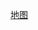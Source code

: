 [地图](https://viewer.diagrams.net/?tags=%7B%7D&lightbox=1&highlight=0000ff&layers=1&nav=1&title=map.drawio&dark=auto#R%3Cmxfile%3E%3Cdiagram%20name%3D%22%E7%AC%AC%201%20%E9%A1%B5%22%20id%3D%22yOuLOMnbXxeIUUqkqox5%22%3E7V1bd9rIlv41WjP9gJeqdH8EG5LuJN0%2Bxz5J%2BrzMkkGxaQNyBCTt%2FvVTJRBIu0pXVCWBKz2zDhZQgGp%2Fu%2Fb%2B9k0zrpd%2Fv4v8l6dP4SxYaFif%2Fa0ZNxrGtm2Y5H%2FoldfdFcPzvN2Vx2g%2B211Dxwt383%2BC%2FUV9f3U7nwXrzAs3YbjYzF%2ByF6fhahVMN5lrfhSFP7Mv%2BxYusp%2F64j8GzIW7qb9gr36ZzzZPu6sudo7X3wfzx6fkk5G9%2F30P%2FvT5MQq3q%2F3nLeiLBjM%2Fev5fDRuu7X57eNDwNXkl%2BRNh%2Bt8vu3cu%2FeRj9vdg%2FeTPwp%2BpS8ZYM66jMNzsHi3%2Fvg4W9L4nd3T3vknOs4efFAWrTZU3uLeTD%2Bg%2B%2Bv7l82R1%2FfjXZ%2F%2Fr9XqwX%2BWHv9jub5WG7QVZbzSb%2FyAPH%2BnD0Xz6FK7Iy26j8Md8NQ2S15APS72M805tbGvDieaZ2tjShpbmOtrY0bxrzUV5a8S3avOa7Fx87wP6ExB5%2BufTfBPcvfhT%2BuxPIqzk2tNmudg%2F%2FW2%2BWFyHizCK32ugBx8FmF4PV5vU9W%2FxP3J9vYnC5yD1jK7bY%2FJ9yTPJZtFlHxf%2BmgqgTh4v%2FIdgMTpIRfLeVbgK9h808ZfzBQXK5yCa%2BSt%2Ff%2Flu%2F5tQ8vcOJMggf2%2BCvzd36U9k9zbZqCAiL05d2u%2F1uyBcBpvolbxk%2F6yVyF2CWXf%2F988jAFDymqeU8Nv7a%2F4ec4%2BHpY%2FCRR7s5auGrOEqsnYXRC%2F0R2P9s79YBK%2B1RQ1rY1fzRrGoWdoI0f8jV0a6NnJEyFyJQORIZL7k5clqmQzliJ4I0XJQVrQOKq4z0TIY0boJ%2FNmnOdkDeZvr6xbGM97m2jdoouvnubnd6w2zit54N189h%2BRV91EQNFEenuYZ2simWsS70dyJUh6S5MuyrI7ly%2BPIF9jUYEbMyf2fweIh%2FDk%2BXhjFF8gTT2E0%2F4fcSH9BL65mQ2q4Hnczte3TbfQjFhGqE44Co%2B%2Fet98YN95pP9qk%2Fk7vo36QhMSkNRjZyJqre3FIzNVgRv%2F7Jf5Qch%2B%2FHr4B%2BeNP%2BseVlfx583f6yZvX5K%2B%2F55uv%2B99EH%2F%2BZenx8C%2F3j9fCFyQ%2BazOkGxX9Xl7B1uI2mQbkpSz7gMdiUqxO6pYXympJHiyOOybUoWPib%2BY%2Bso8GT0f0n3Ibz2Lw5OFdZOJgWEPPd796%2FK23eg4UcHSzkgYV2N4ZZKIbM4Wc3R1EC67cMIw4c9iDKBURT6PUASEa%2FgOQA%2BdethkDCJQuJBhLPJ1dA0gth1AM44H7BAZwrhtP0XIE8ApIMB5Y2%2BBKGy9eYkCKPZuvTTHDFGR33GoG9Rq5E2zxYrbco%2BL%2FRq7l%2BfvzX96%2F%2B3YfNAPOcvwJlGEabp%2FAxXPmLtEYkO%2FNCn93Ty%2FTuAzV3fN%2FHMHzZ39G%2Fgs3mdX%2FP%2Fe0mzApOI83GKkifvHNFvxvZtoB%2BMbpd86m%2FGO6fWM5nswUjKO%2BDxY%2BAvg6IBgKiOwu%2B%2BdvYb82RwuMLoA5lj4yDsYLqGSs5sgpUZUP1bLL6mS9KFl%2F2T1S0JrAWkGSzmwXI3fOWqDT%2Fx4ncVx67VVkxHlivy1OMUkkxrjTXdbf4irElJZjWZ6zWgHrlJJPw6E%2BVG4VC1Y5VUe14QrQO8oDaMa0rPfXPrOb8tKaFLEYaiTTNyHmG9c9k52l4VllpgpSRZUlURvztt%2Bspoy5d1oMiqcxZCiddrzwPZw0q2zBKTKr4r9sgmpMdpGZjX7zgRBP0xA3GkBWy7KuGvJBheVnY6QZcSrSt55w3zIpPa9Ewq%2Bmz9AFL%2FaKUDHDuMOdJVSRhM4skwzDk4sg9cxyVxBQUkvK85J4iqXHQDyLJ0l25SOLFznNzM36nDuYuKafjVIrLSNXxrBwx6o6VaIWuPZmVqMpBnKwSRTIMycaVMgzI4EtJZSV1WlYnS0T9tl09LmRm3umeZVkjHpxHw2v3xmDhPI7%2F9RvOVqLcu8vYZUPRiS6%2FpcSJ2uHTdtjpnLlJ9HNqh3%2F3N9vIbyGAoE5k7JqdbzCbGl14Iqtskgw11xtPhxPlLLTIe%2BLpuDA86npN%2BTcPlS4l2Nupm4zwVrB0ZUpBE10UMt4dICxR331FWNNELw%2BSEnAh0ehiY4gXiq7x%2BIa%2BiKLLGN%2FQ%2F05JwufBJIbolY6cDEz3UaV8oHIANvPXTweDj%2F5x62%2FIs6v4CtZxRxhEvcagrbeEQcuthkEi4v5r6mUv9AXrgi8MwmKWnakdJg92K7YL8DOKEks8PouDz3lawd5hu0cR4srYxb3CruNCyDW0T13PyizkJN0F2sYu8DFto13scjlGi%2BUJCrGr8nABYSEmD7emqSCSrjaq0tXWqXR1TkacCQrgLHgIC7ZfkxuQgsin%2BSq8D5Yvi4ATFfsYPjzUqVB2NNejjQ3Gnja8SVpqTLTRMC5VHmq0JYsKq%2BUKcK38uhxPqLO4mqPU7wWo34wvJVQXY1YXv19EA%2F9m%2FsEPh3%2Fd%2F3kXvpv8%2FXHgCMpOhrrYTnLnZOliFi%2BTMHoMiesa9zFSwasW1KKNu45PGiq4cRHBjZ5RqkiH9IgJ0qqq%2BoQMZixdsiJ8M6SqBM6lBwgpb8rQL3aFhZILANAYSofjRxaUePQl27%2FOf9g%2Bk1d9CIKXzv2xy%2BgYBTsZIl2iO8YXBV4hBiMK%2F90uffKi8erHPApX686l4TLMUCaHqnNh4FUTFPS13DkfShYEyALqnKjBNUu0FFHTR6JGJDdjcmpW%2BKLk8mX%2FVIsMAdAYknny5AYU68tP240ff21VLyJMXUo9O%2FmxoJqVeEpdvjl1yaGy%2BaIkiMpGwIFlGqnVDuu3rlB5waECA3SX2a80qgCNaiQKrbtm2SpH%2BTIIP1btFYK%2FJ3wf7BaJYQJj5Wwqo2Qh0VaqIs75uf7O2fUzrgylniUVw55zuCGUPLNkoZYSE2GBTgJZoUnFpkoqvpC241VhmvCtfYEpPKispvVt0DuvyMucB0zPqHWVVJjiZjh1zgGoTr%2BACuLH2DEbl6LCiCS2JJeimmfUwkownup0hM1rYXUWcLL7BSd4jDQ%2B98ABCqmRlo49B%2FB4SRhEaNkMj5mrTW8LaNLcsP9bWVellohgbqpyVR44BxStN0Mq%2BpKp%2Ff4jzgFRkwgbkKsDWJknsx8Sd3vZdONDl2uVUt4Cfe7JbJfD3WGWPf8Yrjdqf9tBcFKq2t3%2BnhGrqzq%2FFlnNvPkLRUdyT6xmBKefNq02N0vWac%2F%2F5BeOnQ%2BOeoaJ%2BvMH%2BoCifvVPRtBltBt3FYPNFNiVBCOJJXL2I6xvfXInlcVR0%2BIAXn7nc5q8mvEpleEGBK0XA%2By42q8Zj%2BGxGpcvOA5f0E9UnQOY%2FovFzfMs%2Bv1gnKeftMnQx%2BTG%2B6upoktOVX1Sh3dyt5ozo27vTU%2FCKFhv1Ol24hZju%2FMt5iXzvzFHoIGfLtKk5xDlRYq4pyY9TprtnmjQM%2BsIPt4446oVICrn3%2FaIX6oKo%2BSQ6wuOTCj%2FDR1ju2Qd0ThSrV3qj9A7Zxz1K6uP8ZKMhjCCFhtcpz0Ycb3Iuh2SFP3QR%2FpBZF5FMlS0lJAwTD4gTyUkLB1nIDJA4ko9Cu9ACiN3L%2FNZEHFH4JQNqq7mHbbHQGR95vIh1mlXVoiPamKwnxh1TcJaNcO%2BSgu%2BNS1YedieZUvSgljc%2BI3CO5DCyL%2BD2acwXCk12IoaNGS2reLKLrdQXKnBrtVgSvMdXLyu1GDV5jSmmCbuA0jfkQ%2BSrAZZQvtuFf6kv02lADbRgwbIeCLGmMSgBd%2BT4U2tVnqwZ3oQdakHOawVXw%2FqkvSgIzlMn9yBFEaGL4EaCtuKCrSNruO2apTlafWD2XLcEk3VDr1exJqfW%2FEgDPY2nZcHCww8MbWDsPW0027pIB%2BhZ1SqcA4V87jDIFiCvrMrmYd17k1rfG0vu5BZzZg5ucZXl1Dji%2FSaZ6lyJ%2BS4E1n8S0zxxZxTmT%2FWS1CLX5i8gcS1%2BC28ASlE0Gb4hxzf%2Feg75UfU8iMQ4pshHXoRNYmUN2OjnF3zLYOTBVAI7Z5YKEw380NhZP35MjkNQmQpTc78UAWmpmAqIw8FuuS8hJozyHgbwMxRZDTujwXdcs5SosGk6hL4YLJtpxBOrIHNP6tKO2bRVeH0%2BRZRxkvYOEeUNa3%2FZ6q9BLnUA8T4EgCvArgvzvhWhd7mdqWxw3yN4zB%2BViR6OXkGZ4FeQFwPmqIXhvdEgRd6jJYE8KrKjRbB250dm2zb2WGUwVZLIHUEgRQayzIwylLWn8LV4%2FQpjMejR%2BGPeVyCz0yR0caO5o00b6KNPc11NPcmvnKtuUjESJm8eaZ5bF3%2BnNN1GhSPC5rKtUNMeaooL2%2B1hBUUU%2FydaNaDJZYYwd01RGSDlDfBmvwkcu0%2BXD6ctvtvMV3OQnZ2k5HMGv%2BcAJcaatnLAFe9fDnuKd3MNODFs3NER0yEa2BaWZi4jnflpf5JZpvYJk8jfz1fzNfP3DPUpselp9MzdDTWPE9NYxOjPD1b4gHJzw9VqcYXoDpFphrzIm%2F8yjNBqcYubJlndapKWVtjtH3UslMrM8rUpQp0GGvVkal5Y6VM21GmcC6D1ObcfGuiFTv0ZMVZPgehjEYiWz6J%2F4nWLVUTkdCpVa2n1eOoHpn9PCRNF2uZSIKOzJKjsk7kQK6MG4IaasLzE6FuD1A2925HyXz0VzNVv3jyMSiXdeNr61acih6cg3VbretXhu4AjYS93mmkqi1%2Bd9vWvkayHUAU4241Eiuu40WwDOLIXmLYK%2Bv8xGAAkqmW%2BDMCVALjsbUNUUzZrg5Xbv0sjAadZUVnbiQRn9KocBJi7EtY2GKiZzC%2Ft3Jc2NbhUqbsqRHJrPI3jLXW0MK2ompGB7YVSTkPOJlZDHh24ywLr2Ql0VDCbx5KbfWNrd%2Bxtk0omVWh1K8i24HtAgBA%2B7x6TrBTspJoKKnUP6FQKjnNOgFTz7L%2FHAz9osa9JSCakO55cuGkmrTkl6PUa5rHb%2FZSPJWgEzj1ayrHwHYOlVtHQBWSSdW9KAfBpQ3UJU9lssmMf%2Fjr%2BTonDXY00kaTfdR5hDuPOh9yY%2FNzYM%2BB10Km62SEwkkW6Y7XYsOTw1iSi1IShpqLkwdI5Sa0LSVMsSqS2WScLyZqJq5Y49eRZ%2F1yYsqFqqEvx7WHbfa4bmr%2Fkncapau1VQTjwSqYtns38fePDZYrzFYs8K4G2pJubZ2A1uoXaB0WtHrixTbovMBglllMGGZ1UwJmvVZGGrWcGUbN7JF5Yw%2FzDSGevVTFziq271oEkMnJWzgNQHLSB%2B2asTCVPgik7%2BJz7HmSzRclfKIg55lSJs56tZYFFhHNbbA5OPdBtCSOpaYycFpiKmyja6YisUjSfRf9aOqv5tulxA2%2BFCrKBiRD91SUhZkN%2FhKsyZkQl%2B2r%2BSRNdtkCDY48r2smyapZD3HJXmlNKyLXKa3R5L9Nk7pqtpzZs7gPwiY43HSwSHUaCdo%2Btm1LtX0sznxPf%2Bk%2Fn6YrVWuSDB%2FvwpRzV6IW5dryHmsMFWpR5RZKcgtNG2RG6%2FhQZlanhoOrMZvpaauqg%2BidynTkUWlMO0dcjWhvTUmyDuJeSeqf403mxTktbaRr7oTT0EIFPFtWsDosQ5OqYLkiY9dUsJdspp53th9P%2FRWaUr0xU3UbtMsy2FKM6pYqAkntvNUE62EOmX3oqHYdhet1FPozifrzUrx8A8aqsMx2FvytZsmcYUTegfUJQYWiclrYZKPzokhbpcRfSlaQVXWwQwLs3pySyDVzcFH%2FjITEEDIkz0mxVVZ864i60nU3gyqjZEyE4OkO1aGG%2Bg41bIOikROgxqwlGmpsRvyE2KD0S34mUuQ%2FygwbX0hU0UJZH2NgWRIb%2FPK3WcWbmnTsrzoqp0wrt6g37arxJtwzvWmCUPvAwlZjP96osFh7mnP4tJx9H5tj%2FeuXX1ee%2BRsO9PVh5kDHSYpSUxFbM27K2ko1NX%2FaBBrHQOELQtUKgZOziEFH7IGpO7K5KzbQ%2BiudIqHf%2BgtqAsizFS6E9XcQUGSmcdjT7qwFtmbibkV%2BdpJHqPKQ2tlrq3vuio0JEvP%2Fn2DVBaQvdZttXeI282ParRRUqESJfIlulChR07jhmhnNjBuHM52PLzmmIFvGgyCRzDE6bBRu8bgIQ6XvTtd3nectOGzcrVDfXSLdITAkI62pSmWyw%2B5Z1oKlA1fNgKMFG7eiHOCKTVNqF3takFQxZUwCdlT49PQme33gS6pi1ekZMQlHSg0cvTkxacPxwWQxSWi1DQljRR0Vmr2UZIfqh2vPGgBaugMk%2F4RIguVAGFWOJNSHrA0PWE8GZGsGKi4Qsq00MjmnMzbh9XoDWXjG2qg5YL2SpYTB1bJlwJVDyYbRY7jZxKzsb9vV40IlZWg1WQpkAZbCxvv73BkpW9eUUqSsFFL21NSOmb9%2BOgCR%2FnHrb%2BLyfXoF6y33PUmotlIid2cFtE7kIteDuKKphsd%2FcuPTye1IN3hdzMiFu5%2F%2B8kVpzbpa0wa7a3XeOcFVY1EOmWxXOkpyePc5va5RaMK2lc8mODc4MYFKzdwE7j0xcxFkfywDwKCqlYucspVqG7knqFrugeKqmPIlmi9t2ia4om3iigkyM7aJgzq1TTADmLun%2BU%2F%2FPli%2BSPXoLiN1jrFNug8711WJl2ybZOySElK7h2n21U0Q3DMTBISF7KbFScjRwUr9M0HUVPlLNEEkMyicwT18aRMzXZ6xUqqa%2Bq3ZJSwPeUMklVxRlkk7lkkfcvpdFQVs0imyrS6VLZomPMq3ENh9MU1gPM1qmhPH0pJwJZmmCf%2Fes6bJR1VWfVKeMQatXwy7c53KVsNdb6M12cRdpRTt2azOznq7bIJZ0QbufJfZarhJGAUxmO8jf76QuMkXUjIAN%2FnQCrOzTa7bSvYSzSOheY3ypkQlR2%2B5fdSzogHDyCZJGZ7ZzD4amKDLIbOSYJfSU0HaS8kSro6mnmUJQ3PRtBo3GwFTwk0TzDCWG0fy2DiSAleb4JKGLVTZk%2B%2FZEFIEatKYkrTK2MIgLbNqcVtbIQROA4RCMKkQgqZCCIxGrhpC2NWatB5CwMlg1D2IPHhAyT2f2HjCnvr6db3wVzMGX8pdLnaX4e527yyzsYS752ARbMJVF7ts674XJ0Iyu4xvHPtcmC8zidDstxmhzufrcLp9qcOxB4djNhR1PA7lp%2Fh5Vb1DT0z5waHLdZLhZ3R68rFBn9%2BDZcgdrONqxGEeeXTCztDUhqPOx%2BhchhZFUCBQ54dlTSXapbvOj5AXt3uRPB6yTNu1E3h3bycf0H30%2Fcvnyer68a%2FP%2Ftfr9QBVrb71%2BuWu42SwY5LIZzJtQytH3kFZguMJbLvLv7c1HfYLZL%2FaYLFaNibE2g49y2PB2TCNYzSGE6xPgIdQS5XsHvjCroS2TijJHk7TAPN%2F%2FIh4hj0dR9%2BGCZNnIrVg2hw6CSUO4mFgYGcOIqfctlAZKwdRjoOoncaectVt0xBH1U6jrpiu6R5EDerURTzcj3SF%2BtLX%2BptsfW5aEXXu8SEdM3v855xSoyO6Eer4a2mjO6%2F3O4RB0xvtrx7VTre709juvn4C6WxYKxX0UNq7na0%2BjBrscKNVpUzT%2FJomTITASpnDQVwxPNEbioHVgHrjmdc2Ll9LuNGrxs%2FxIVVWRtY7QHEyXc4BULYDz5mm43EtzkqC%2BsXaZs6XFkzcnVHASu75d25grZpe2jOwOoihbFDj049dC8sBK5IDVrY4TYE1XXF0TnjlUKVngVdoYSIPt2atoqRUUJqtqgLMeYhyzg5RxoUgCpsNzVXW%2BzOrmqsNEPVVxyH68n72%2BOOn8d%2Fb%2FzqfnecPAzbgsU8HV%2BTo6cngxMiTSJhx95cNdrw1fZmbkFMjjY7XUrcPSToch78I5T1RoF5W63kOWKFygg5MuTDBQoJ1Jxtf2uvOWz%2FyZ%2FO1aiNTV38OYFtDqb0nuJusRmq1Vc%2BbKfvruLg3qYcv1ZxGrzTnwITN6%2BBg3sajteTVzXPvMxuDuPNXM3pnbxf%2BXGarpssoS2Q0qSUzdsvNIeNlVxXqUpWQCGRNVMWaZztAteu4jEygf0GTmKsrSxU0Vx84rH7OESrMx8GpmtazAH4MU7JrzkZ6fttG%2Fno9n1LffM0tXDO10VhzJ9rY0UY3mufED4bacKiNbc1FGjk%2Bxh59jefRKyNT88adF7ddSHM8F5yolm7KTIziyhAbgPgP2cRotyuU5ZlvXtVOn7zTx0KrznZaEeNn2CKvyBQudU161iCPMTi9xllRA4eZbCYwK4rPmKmWk2fYJO8kPPWsRR4z4cNt6upDNDEricaSajjZShBCasChiA0rhVK%2FSuwHDoJcSNODyQaWnwtDv6KhhBWU8uZRNc4wqoFBsccSl6o2%2B5X9MHBBExdbbxi%2BG3igCaxtV4vf1Z4VD8duOfuvnPvNXNBJw%2FUybzg5XZCPbRVqyp81V2%2FAC3%2FQnbTokoXPFNsIA9bTs5uelGQpL7vUyWNg8j7JxA740u0m9%2FLRqqpmWm11U9PJbBGtCQhL0ZpgozdohdFgx2IaPlXHq62XLtaecTt8Ws6%2Bj82x%2FvXLryvP%2FA0H%2BpqTi6gQ1Xc3kQsUm3P%2BcXcc9wxQtFwsyUY71HUl%2Fd3rQ4q3nOkI8xj5nVvqgYofcz85vp6O6jSOrrNQhnhpBLqWOuwUCXhpGNvgy31lga4aOir6kikR%2BdeW3Nd%2FPs1pmwxOlNnWRjqNHZMHnqeNbBpl9ibaaPKWY8pM7oeQ0CNRR9ljGklNkeQLr2o01s%2B8nlo%2Bs0g1yOGN%2BZIkps0YM24I6UhSn7Gi25FOdtyQzbsPlw%2Fk8sfw4eGVq3cdzb3e5%2FK8VS0rRKkagB9ESGbdDldEOP2Mwu3mKZ5aql%2BH%2FnojcZsvJCWW3WaZTcq426y6GYkkkUpDQM183qpHHNc3NnpG%2BWIwPw%2BhxpSv4UB8ST5XFSVbNTgqpFi8RTRV7WTUOzQBRpacJs0pWQZPnMUEI0o1MKmKqP5kG%2FCDHCyguBvu9QxP2cieo%2BtXeupf48GWIIcBGbp9Zdb2B2uHKsHHera9x3PlEZwIWeA9J4c3i%2BQgBfxR8BrGNQN3BMwyS5svxPtAkIPo3vtQSc6Ck5yl2UteRfXer2EtA4SA84EbJzkjxvISl%2BXMBxMbRikEE58Fr4%2BoHoCoWthaLwRDy7R1o7B11RZvSX5Xb2DE8NuNW1INkAlSwJBeMWJdP3ELDohECYjzv52lF79FjDWEWMb%2Bi08LKefxPIGb7SpYK4uotkVkQUL2ILbdmUQqCbd1j1e4SVRZmxeCuzfa3GBMGaiBq2tzq6lZlK%2FNWzec2CCIGswrVxUz482lTvrgS8UZkflqMm%2BRIvY4%2BdWFiqAnitgyzSucrWFo7p%2FyFjNke6hsR5m7aRi9zOMhSb%2BuFz7l95QVW0t1MkkFpiOxFQh%2Fn9mozSd%2FtZmv1S63dkAe0ri722WWov%2Bdckq7FCG1z432menI3f0%2BJx%2F2BnnFtoyZo32GRQdfCw2bcguoXz19TAOgoXFukAEnvWBTbiLDQRUod%2BJ83IkTwdSvhj48D8A0WnQnLHG9SPiQwhUgJfTYOQLFuRiklB%2FlnWCpX3lBtm5cWXYqXwfAqun8wJJ1LQhX0Qhjw07Xu%2BoojQ4ZIDda2ff17Htkwehm9%2Fa9ijg1addy1LcZbVs7caeZNnVvJx%2FQffT9y%2BfJ6vrxr8%2F%2B1%2Bv1wOAMFSjEdU%2B0KdJB%2BgDWqXWRyrPEzdQpgtmLZQuL1qecSBM9Y8mlXa2z%2FoVs%2B1O4lTq65UI160FjdqdZ2RDSn9so%2BB%2FKg76fz4Jwq4roam%2BzcWzF25%2BNVkOR8ygvGUdqiw4J5nRFLFTlfTlCYVsG7LpXLkp5EmbDIxSm4x0qjGSdmaoEqO2uhHXSYtvEVlVnv2%2FmqQ2tSAiBymCyde8qGRKYLFaRNZOXD4XZwF4h4s4v4DMe39AXUaQZ4xv6X1MvsFquYhkwM5Pp6B%2B3%2FmZD46j0Co5nIbXoJiYvPDscHoy6pBrPOaKpNhThDBWsn4pD%2FgdhWEXruMU55swbsCEhw9xiqb4GoG%2BlTxvHk%2BA5HFVSGosdpNaY97K2cE0NW3lthPktJXRWUXDbJtlVy7pO1QAeSHayGxe3I8%2BBS0k1azk9yz4H88V%2B5w5NmKSxA5fRSQm5oDzH6DoXzjijuL%2BiBgrdF06HnUJo98VscsAwAeSdYjbZzGJCzCbkwOYjugwrCL9VK0hCc9xztYJwVSuoqrt0shUEKLkBtlszgw4sjSw7iEXcp3CxCVbKBmrLBhpYnRtBNZ3LN2sElQz5PCsrCPfLCrJh4g1qqjJd0yxeSbTKrJmwo%2FjZFvoRCqNo%2BW0FK4KsbwwtLEZzYSOz6nYJWMmomPpYm541AamcGES59Cx8A0YS2qEZbObQhZ6gQTAzZkbFJL3iTOu2UvTkhmd4OdFFSqIn2LfhLCgdEANVoe8iCEgxUxltkDEB4jJicGyy7s7vt9eaMaTujv%2BTwXSJe1PRzWivZ0TW%2BSrxroBPJMXZQbhrZ8dkzbPDFt89hWqLT%2FZnkdn1Hic68%2FKPY6E99wSzdIXw7MmxiVwL5rMO4KDS6p4puxZTMdt5epGlImI9w45ZFTt9i2xReSf%2Ff%2FiXbdaNIJVdC0f56wpqzs2G1nQJjqXF1iiM%2Fri7i80VTv8zrLm25rnMAzt54CRve4iSd6Ersv74x3wShevNv7YB5fbhazgfhunbRhGRmtEiDGd5ndY4X9LSXEcbxXMCvRuNmPVjRxte0%2F8bm9rIja%2FED4bDh3C9pm8gzos7pu3dRhPNM%2BMrI80bx49GSHNx8o4bbezRX0mnD0600TWdiEWbwU3irnAufeDdUHvv%2BCx5%2FXX8meRZW3NRPGvrQ%2FCafNzuG5M1LG1s0BeSTyv8sSXN5qhm0PiRkZCYXd8WO%2B05n83ITkB9WB56xNB4LFR6iBZh4V84tmKdqGRuwlba7M1%2Bj%2Bn0IQ4Zl4%2Fb3H2RMJoFEfi89CA%2FciNps1XjhlrVyTy%2BRfDtuAUnNiPVnayaGZgevmINXSMpNkkrVAQbNLY2W5E9rIF6OGL4j6X%2FxY8W4fRZiWRPRJKRP46U5osk7OpsmQZHIJHNOeEhZ9PerM%2Fq8ngT%2BLP7KGBLKZU0nqM0spNnraqTZ4VpR86UkjxpzFgq%2Bszf%2BANyP9a09yF9o%2F19G9KnjSv9Sj%2F%2Bmbz0yV8%2FZV7nWA%2BOYequS76ZZWILTQ2d%2FM7A1U3X1Y1pZomj7B8vph4VGhfpbz1d%2BOt1Zp1ZON0u6Q42%2Fbi8hdfBdBP3hcx74wv3bUSe%2FEcCZVpSTeV4EAviYPP6Egz2w3OLv%2BmSGPPz1Y6t01%2F2LzuutHviMIaXPKaoHXzbKwT6ZGxtErPTow9GQ2riFd0AgptVssuZtdK3j1qhY224s1BvqJFJrcoRtRrJA2Lqeqjkd3G%2BZoU148UWAY12DA4Az9yaZBBx%2BvY8%2BOtgMY8VBPu7iSNAFNJD5KcEbncPGDl8qSabyhy%2BPG2f%2BL6JrjdtjuHBoxYg3dWeIVzD8vjw5P%2FjRzON55zu3EI3biVOXD1EH3he7H3unvKUXF%2BuXMPUTTsptiwzYWDJaWtybdbsc87PJlo%2F%2BS%2F02emuPRS9u6enQbeUmZzs4uHUTs6s4f6JJcHIIoCoeB8sfgT0dVlcIARwMQu%2B%2BdsYsDmifnwBm40ESescVhcQrqU0L1%2BDcXob8EXC4cvw6WOC4Lwd3fSuUj0KxI3rLbwhGdHn8onESvLisfeU%2BbNj02lH6cXMITWdTHplqFPTaa%2FWY5pw6PK1%2BSf%2FcT69e5q%2FMFgTEg4%2BofeLgHDwiX4ggh3PdeTweAluRFiUeZBozUo8%2BqcwXFE7%2BD5cPa7VcX%2B5x%2F3ASVLfDzEpXn6KZ0jkLDhNyBRp8bZIi7yvR8FMKQ1%2FCu5ETf5ht%2Brd83axeI4n1B12afcJytNXKvKgImGit2NWPcyFBRk4PadyVeSn7cZfbd5tib8%2FpyyWksnzl0mEYMcnm2thJrXPUixMTieBXKGkxuXdyn8OuP6Mo3kTbWTEjg3WiPGxY56oh5OX3%2BEd8zsOV5RSvlgADAyQi%2BTx2lS7MnkqTtVbrvgnGUeLYeRPn1Y8FMTZRdfR63rjL%2B5e5rPYxqqWYGTQt34OVuGy2ftN%2Bv535LDYxDAtfLMC0wWAyQEmziDp6JVGE3ZMFk3IEHaasC1rCxIp1uT3f1jF30uJ5CWIpGfpIFMcJQ1Wsrk9nGQzYcxEApPKKj5WwkSJDm9zVXycOxofBS%2BBUrIXLNGGBasoOCbLYR5AxmQRpWPNGiFjxbQppk1ryrRR%2FRZn198EGVNSsW1KTUI1CQaMDrgDRnmZNcLYNrOGKTr8vvXv%2FWgbrZU8XoQ8IoPJCUAcps2UaYdyqnsLmbZr8mPnL%2BRGK5m8CJn0kqK4pItNUjOclkjn4EDJkckatmTsG91s14v5evNpvgo3%2FjbScvyjYTT1V8Enf7uoy4Bdh6u%2FtlEQwU%2Boxn%2FRd92Td21V%2FsMFQwlBHtk09KukT2baL%2BMZHMhwr2ApfHt4Kq17Vb6Z8s1a8M3%2BHcySdC%2FlmSlVmW912DBKYPCa10v1zKwa9W13QfRCfuq7kEjVWnlnFyGTTB6EwWslLDULwsb1fLN34SJYKmm8BGkcIGIfXSGckUiLE0pFGF9hmc6ZXeqcpY7rf28fXj%2BSW3kdLpf%2BSsX%2BL1pmkQccoMOspLT3w%2B2g4MCe%2Fu2Ja2kqTUoO7%2FyXl6d5FCiRfasim8zE7VBiE81dmf364C%2BDwZ2%2F9DkSHfNeH8gtHIV%2BddYq6RJlxpW7jjYcsp2dDh2n1tuHVFcpS3Mncfcpi%2FaWGpoKPZeLHgwsZpfbxOlQCJnhu%2BAcgfbgw%2BsezpFwjwr2TmKJlHo2X1Dz88TIlo1XKkXsIgSZaUdoOcaBjk0b29yUGizuKCitzajUsJDNbHe1khaG%2F90u%2FWzIgvNJTlHGPLySA7C8M%2Bs%2F0XYRPs8VN%2FjmsIjBlC4DXbkuh4nhRlHsK9gItTUwuvXaA36IiwGVRJ6%2FRLouqGtGOidGzmtVKYysdmsUiNw9zX%2F6ShIvQRIZO8V2OJqRZ6QI46hdNqEtx6EcOdRxpOHEcdw%2FONUcamjRznHHzsA7J9Io7RLFd1yvtZG%2B72o8Gh%2Fq%2Fe6fAvI134c%2FF7Fi1ocPr%2BucfIwDlPQP28h%2F9ddPPNc6P3ZerW3zrixx16R5mLodFm2kTO0mGbcj8KPNmvZoJn98jjv3VF37eJOGq%2BmcCDA1Gat%2FsxNuXraZIBsbfzioi8F0B1X6LTeRv1onUKPR8tRzKaUQPT78L6aRH6oS0g9%2B2T2izyN39%2Fj4v7%2F8onGj7Md9ZsU%2B3nnvuto%2B53QNPHH744KRaBvv%2FvWTv3zILRsp2v5nP3rdKpP8DR07B0o03aubF603kjqr9rvR8iZr5EtpRan%2BEAQvQfTHt7tgGgUbla53wUI9QLoN7HqTV6qqI45dL0yqa9j1cRHMu2AVRP77n1wDhXL2O8vKidV%2FTOdTM2ySmthgx7y%2BF7%2FYo8%2FSBy4dBKGE%2F3KFnxmrbnu8rh9Y5xGeonwJr7Q4JiWIMU1JxXeENeKgj2My39sNQrFiAjI2sEYFpibkHH%2F3%2F3ncLiofFjg1MAXY86PYqyGow9nxKCbNpdwD0tSGbsF4FEV8vjVMwmG7iGNl8YNphi0sBIH0Gklod1N%2FQe5%2BqIaiXIZEIh3k6Zqex21YJjkHDek1mpbdTcPo5SkIVb%2ByyxBKC2PQzsO1WEWJjHb6jJI%2Fo5CSOofn3tG6jU%2FhLKCv%2BH8%3D%3C%2Fdiagram%3E%3C%2Fmxfile%3E)
